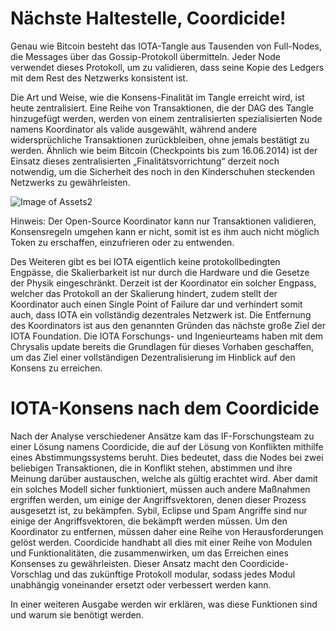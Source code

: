 <!--
---article_info
title: Was ist Chrysalis?
author: [author_1]
reviews: [reviewer_1, reviewer_2]
---
-->

# Nächste Haltestelle, Coordicide!

Genau wie Bitcoin besteht das IOTA-Tangle aus Tausenden von Full-Nodes, die Messages über das Gossip-Protokoll übermitteln. Jeder Node verwendet dieses Protokoll, um zu validieren, dass seine Kopie des Ledgers mit dem Rest des Netzwerks konsistent ist. 

Die Art und Weise, wie die Konsens-Finalität im Tangle erreicht wird, ist heute zentralisiert. Eine Reihe von Transaktionen, die der DAG des Tangle hinzugefügt werden, werden von einem zentralisierten spezialisierten Node namens Koordinator als valide ausgewählt, während andere widersprüchliche Transaktionen zurückbleiben, ohne jemals bestätigt zu werden. Ähnlich wie beim Bitcoin (Checkpoints bis zum 16.06.2014) ist der Einsatz dieses zentralisierten „Finalitätsvorrichtung“ derzeit noch notwendig, um die Sicherheit des noch in den Kinderschuhen steckenden Netzwerks zu gewährleisten. 

![Image of Assets2](https://iota-einsteiger-guide.de/media/images/milestones.gif)

Hinweis: Der Open-Source Koordinator kann nur Transaktionen validieren, Konsensregeln umgehen kann er nicht, somit ist es ihm auch nicht möglich Token zu erschaffen, einzufrieren oder zu entwenden.

Des Weiteren gibt es bei IOTA eigentlich keine protokollbedingten Engpässe, die Skalierbarkeit ist nur durch die Hardware und die Gesetze der Physik eingeschränkt. Derzeit ist der Koordinator ein solcher Engpass, welcher das Protokoll an der Skalierung hindert, zudem stellt der Koordinator auch einen Single Point of Failure dar und verhindert somit auch, dass IOTA ein vollständig dezentrales Netzwerk ist. 
Die Entfernung des Koordinators ist aus den genannten Gründen das nächste große Ziel der IOTA Foundation. Die IOTA Forschungs- und Ingenieurteams haben mit dem Chrysalis update bereits die Grundlagen für dieses Vorhaben geschaffen, um das Ziel einer vollständigen Dezentralisierung im Hinblick auf den Konsens zu erreichen. 


# IOTA-Konsens nach dem Coordicide 
Nach der Analyse verschiedener Ansätze kam das IF-Forschungsteam zu einer Lösung namens Coordicide, die auf der Lösung von Konflikten mithilfe eines Abstimmungssystems beruht. Dies bedeutet, dass die Nodes bei zwei beliebigen Transaktionen, die in Konflikt stehen, abstimmen und ihre Meinung darüber austauschen, welche als gültig erachtet wird. Aber damit ein solches Modell sicher funktioniert, müssen auch andere Maßnahmen ergriffen werden, um einige der Angriffsvektoren, denen dieser Prozess ausgesetzt ist, zu bekämpfen. Sybil, Eclipse und Spam Angriffe sind nur einige der Angriffsvektoren, die bekämpft werden müssen. Um den Koordinator zu entfernen, müssen daher eine Reihe von Herausforderungen gelöst werden. Coordicide handhabt all dies mit einer Reihe von Modulen und Funktionalitäten, die zusammenwirken, um das Erreichen eines Konsenses zu gewährleisten. Dieser Ansatz macht den Coordicide-Vorschlag und das zukünftige Protokoll modular, sodass jedes Modul unabhängig voneinander ersetzt oder verbessert werden kann. 


In einer weiteren Ausgabe werden wir erklären, was diese Funktionen sind und warum sie benötigt werden.
